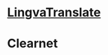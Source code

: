 # [LingvaTranslate](https://github.com/TheDavidDelta/lingva-translate#lingva-translate)

# Clearnet

